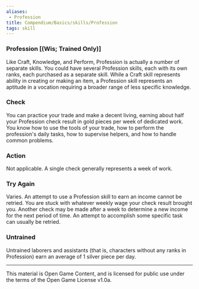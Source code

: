 ```yaml
---
aliases:
 - Profession
title: Compendium/Basics/skills/Profession
tags: skill
---
```

### Profession [(Wis; Trained Only)]

Like Craft, Knowledge, and Perform, Profession is actually a number of
separate skills. You could have several Profession skills, each with its
own ranks, each purchased as a separate skill. While a Craft skill
represents ability in creating or making an item, a Profession skill
represents an aptitude in a vocation requiring a broader range of less
specific knowledge.

### Check
You can practice your trade and make a decent living, earning
about half your Profession check result in gold pieces per week of
dedicated work. You know how to use the tools of your trade, how to
perform the profession's daily tasks, how to supervise helpers, and how
to handle common problems.

### Action
Not applicable. A single check generally represents a week
of work.

### Try Again
Varies. An attempt to use a Profession skill to earn an
income cannot be retried. You are stuck with whatever weekly wage your
check result brought you. Another check may be made after a week to
determine a new income for the next period of time. An attempt to
accomplish some specific task can usually be retried.

### Untrained
Untrained laborers and assistants (that is, characters
without any ranks in Profession) earn an average of 1 silver piece per
day.

---

This material is Open Game Content, and is licensed for public use under the terms of the Open Game License v1.0a.
